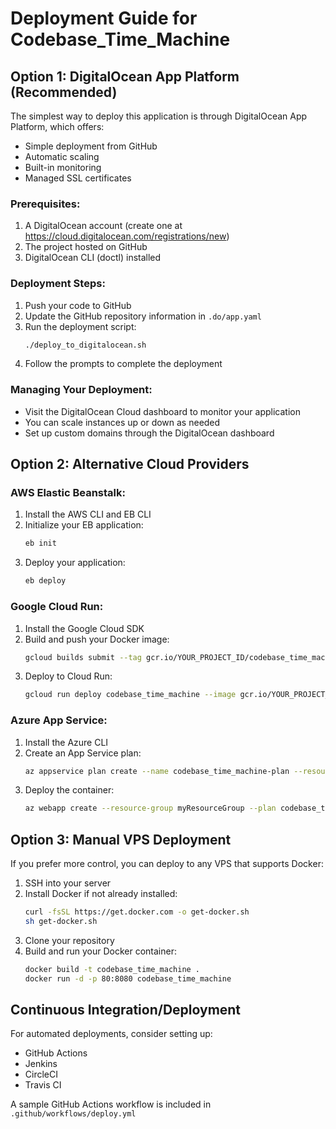# Deployment Guide for Codebase_Time_Machine

## Option 1: DigitalOcean App Platform (Recommended)

The simplest way to deploy this application is through DigitalOcean App Platform, which offers:
- Simple deployment from GitHub
- Automatic scaling
- Built-in monitoring
- Managed SSL certificates

### Prerequisites:
1. A DigitalOcean account (create one at https://cloud.digitalocean.com/registrations/new)
2. The project hosted on GitHub
3. DigitalOcean CLI (doctl) installed

### Deployment Steps:
1. Push your code to GitHub
2. Update the GitHub repository information in `.do/app.yaml`
3. Run the deployment script:
   ```bash
   ./deploy_to_digitalocean.sh
   ```
4. Follow the prompts to complete the deployment

### Managing Your Deployment:
- Visit the DigitalOcean Cloud dashboard to monitor your application
- You can scale instances up or down as needed
- Set up custom domains through the DigitalOcean dashboard

## Option 2: Alternative Cloud Providers

### AWS Elastic Beanstalk:
1. Install the AWS CLI and EB CLI
2. Initialize your EB application:
   ```bash
   eb init
   ```
3. Deploy your application:
   ```bash
   eb deploy
   ```

### Google Cloud Run:
1. Install the Google Cloud SDK
2. Build and push your Docker image:
   ```bash
   gcloud builds submit --tag gcr.io/YOUR_PROJECT_ID/codebase_time_machine
   ```
3. Deploy to Cloud Run:
   ```bash
   gcloud run deploy codebase_time_machine --image gcr.io/YOUR_PROJECT_ID/codebase_time_machine --platform managed
   ```

### Azure App Service:
1. Install the Azure CLI
2. Create an App Service plan:
   ```bash
   az appservice plan create --name codebase_time_machine-plan --resource-group myResourceGroup --sku B1 --is-linux
   ```
3. Deploy the container:
   ```bash
   az webapp create --resource-group myResourceGroup --plan codebase_time_machine-plan --name codebase_time_machine --deployment-container-image-name YOUR_DOCKER_HUB_USERNAME/codebase_time_machine:latest
   ```

## Option 3: Manual VPS Deployment

If you prefer more control, you can deploy to any VPS that supports Docker:

1. SSH into your server
2. Install Docker if not already installed:
   ```bash
   curl -fsSL https://get.docker.com -o get-docker.sh
   sh get-docker.sh
   ```
3. Clone your repository
4. Build and run your Docker container:
   ```bash
   docker build -t codebase_time_machine .
   docker run -d -p 80:8080 codebase_time_machine
   ```

## Continuous Integration/Deployment

For automated deployments, consider setting up:
- GitHub Actions
- Jenkins
- CircleCI
- Travis CI

A sample GitHub Actions workflow is included in `.github/workflows/deploy.yml`
